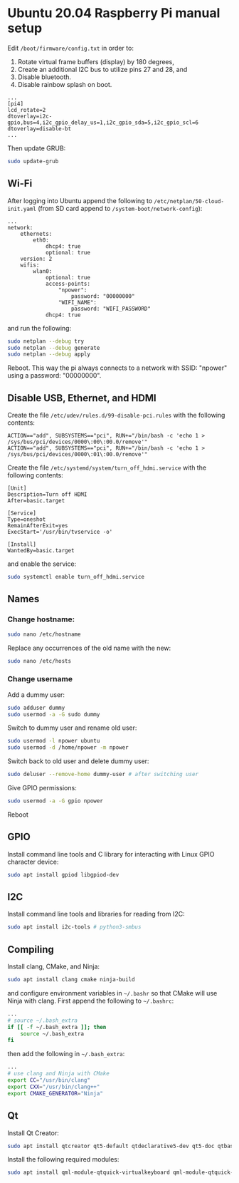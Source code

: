 # Ubuntu 20.04 Raspberry Pi manual setup
Edit `/boot/firmware/config.txt` in order to:
 1. Rotate virtual frame buffers (display) by 180 degrees,
 2. Create an additional I2C bus to utilize pins 27 and 28, and
 3. Disable bluetooth.
 3. Disable rainbow splash on boot.
```
...
[pi4]
lcd_rotate=2
dtoverlay=i2c-gpio,bus=4,i2c_gpio_delay_us=1,i2c_gpio_sda=5,i2c_gpio_scl=6
dtoverlay=disable-bt
...
```
Then update GRUB:
``` bash
sudo update-grub
```


## Wi-Fi
After logging into Ubuntu append the following to 
`/etc/netplan/50-cloud-init.yaml` (from SD card append to 
`/system-boot/network-config`):
```
...
network:
    ethernets:
        eth0:
            dhcp4: true
            optional: true
    version: 2
    wifis:
        wlan0:
            optional: true
            access-points:
                "npower":
                    password: "00000000"
                "WIFI_NAME":
                    password: "WIFI_PASSWORD"
            dhcp4: true
```
and run the following:
``` bash
sudo netplan --debug try
sudo netplan --debug generate
sudo netplan --debug apply
```
Reboot. This way the pi always connects to a network with SSID: "npower" using a password: "00000000".


## Disable USB, Ethernet, and HDMI
Create the file `/etc/udev/rules.d/99-disable-pci.rules` with the following contents:
``` udevrules
ACTION=="add", SUBSYSTEMS=="pci", RUN+="/bin/bash -c 'echo 1 > /sys/bus/pci/devices/0000\:00\:00.0/remove'"
ACTION=="add", SUBSYSTEMS=="pci", RUN+="/bin/bash -c 'echo 1 > /sys/bus/pci/devices/0000\:01\:00.0/remove'"
```
Create the file `/etc/systemd/system/turn_off_hdmi.service` with the following contents:
``` systemd
[Unit]
Description=Turn off HDMI
After=basic.target

[Service]
Type=oneshot
RemainAfterExit=yes
ExecStart='/usr/bin/tvservice -o'

[Install]
WantedBy=basic.target
```
and enable the service:
``` bash
sudo systemctl enable turn_off_hdmi.service
```


## Names
### Change hostname:
``` bash
sudo nano /etc/hostname
```

Replace any occurrences of the old name with the new:
``` bash
sudo nano /etc/hosts
```

### Change username
Add a dummy user:
``` bash
sudo adduser dummy
sudo usermod -a -G sudo dummy
```

Switch to dummy user and rename old user:
``` bash
sudo usermod -l npower ubuntu
sudo usermod -d /home/npower -m npower
```

Switch back to old user and delete dummy user:
``` bash
sudo deluser --remove-home dummy-user # after switching user
```

Give GPIO permissions:
``` bash
sudo usermod -a -G gpio npower
```
Reboot

## GPIO
Install command line tools and C library for interacting with Linux GPIO character device:
``` bash
sudo apt install gpiod libgpiod-dev
```

## I2C
Install command line tools and libraries for reading from I2C:
``` bash
sudo apt install i2c-tools # python3-smbus
```

## Compiling
Install clang, CMake, and Ninja:
``` bash
sudo apt install clang cmake ninja-build
```
and configure environment variables in `~/.bashr` so that CMake will use 
Ninja with clang.
First append the following to `~/.bashrc`:
``` bash
...
# source ~/.bash_extra
if [[ -f ~/.bash_extra ]]; then
    source ~/.bash_extra
fi
```
then add the following in `~/.bash_extra`:

``` bash
...
# use clang and Ninja with CMake
export CC="/usr/bin/clang"
export CXX="/usr/bin/clang++"
export CMAKE_GENERATOR="Ninja"
```

## Qt
Install Qt Creator:
``` bash
sudo apt install qtcreator qt5-default qtdeclarative5-dev qt5-doc qtbase5-examples qtbase5-doc-html
```

Install the following required modules:
``` bash
sudo apt install qml-module-qtquick-virtualkeyboard qml-module-qtquick-controls2 qml-module-qt-labs-folderlistmodel qtvirtualkeyboard-plugin
```


<!--
## ROS
Install `ros-noetic-base` according to instructions from: http://wiki.ros.org/noetic/Installation/Ubuntu and append to `~/.bashrc`:
``` bash
...
source /opt/ros/noetic/setup.bash"
```

Setup Python:
``` bash
sudo ln -sv /usr/bin/python3 /usr/bin/python
sudo apt install python3-pip
pip3 install catkin_pkg
```

Add the following in `~/.bash_extra`:
``` bash
# ros environment
if [[ -f /opt/ros/noetic/setup.bash ]]; then
    source /opt/ros/noetic/setup.bash
fi

# catkin workspace
if [[ -f ~/catkin_ws/devel/setup.bash ]]; then
    source ~/catkin_ws/devel/setup.bash
fi
```
-->
